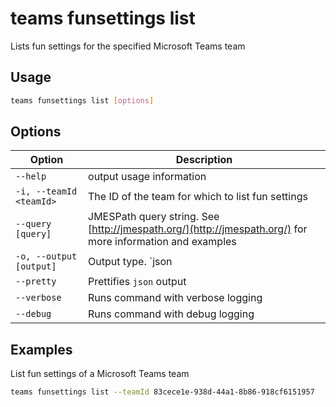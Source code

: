 # teams funsettings list

Lists fun settings for the specified Microsoft Teams team

## Usage

```sh
teams funsettings list [options]
```

## Options

Option|Description
------|-----------
`--help`|output usage information
`-i, --teamId <teamId>`|The ID of the team for which to list fun settings
`--query [query]`|JMESPath query string. See [http://jmespath.org/](http://jmespath.org/) for more information and examples
`-o, --output [output]`|Output type. `json|text`. Default `text`
`--pretty`|Prettifies `json` output
`--verbose`|Runs command with verbose logging
`--debug`|Runs command with debug logging

## Examples

List fun settings of a Microsoft Teams team

```sh
teams funsettings list --teamId 83cece1e-938d-44a1-8b86-918cf6151957
```

